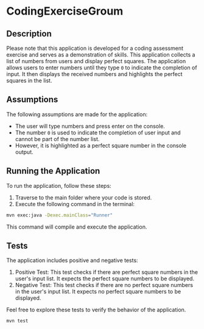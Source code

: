 # CodingExerciseGroum

## Description
Please note that this application is developed for a coding assessment exercise 
and serves as a demonstration of skills.
This application collects a list of numbers from users and display perfect squares. 
The application allows users to enter numbers until they type `0` to indicate the completion of input. 
It then displays the received numbers and highlights the perfect squares in the list.

## Assumptions

The following assumptions are made for the application:

- The user will type numbers and press enter on the console.
- The number `0` is used to indicate the completion of user input and cannot be part of the number list. 
- However, it is highlighted as a perfect square number in the console output.

## Running the Application

To run the application, follow these steps:

1. Traverse to the main folder where your code is stored.
2. Execute the following command in the terminal:

```bash
mvn exec:java -Dexec.mainClass="Runner"
```

This command will compile and execute the application.

## Tests

The application includes positive and negative tests:

1. Positive Test: This test checks if there are perfect square numbers in the user's input list. It expects the perfect square numbers to be displayed.
2. Negative Test: This test checks if there are no perfect square numbers in the user's input list. It expects no perfect square numbers to be displayed.

Feel free to explore these tests to verify the behavior of the application.
```bash
mvn test 
```

